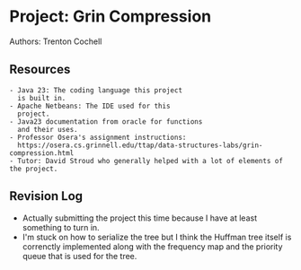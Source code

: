 # Project: Grin Compression

Authors: Trenton Cochell

## Resources
    - Java 23: The coding language this project
      is built in.
    - Apache Netbeans: The IDE used for this
      project.
    - Java23 documentation from oracle for functions
      and their uses.
    - Professor Osera's assignment instructions:
      https://osera.cs.grinnell.edu/ttap/data-structures-labs/grin-compression.html
    - Tutor: David Stroud who generally helped with a lot of elements of the project.

## Revision Log

*   Actually submitting the project this time because I have at least something to turn in.
*   I'm stuck on how to serialize the tree but I think the Huffman tree itself is correnctly 
    implemented along with the frequency map and the priority queue that is used for the tree.

